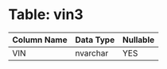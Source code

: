 # Table: vin3

| Column Name | Data Type | Nullable |
|-------------|-----------|----------|
| VIN | nvarchar | YES |
